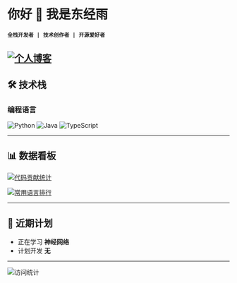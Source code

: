# 你好 👋 我是东经雨

**`全栈开发者 | 技术创作者 | 开源爱好者`**

[![个人博客](https://img.shields.io/badge/-个人博客-%230077B5?style=flat&logo=hexo&logoColor=white)](https://Dong-Jing-Yu.github.io)
---

## 🛠 技术栈

### 编程语言
![Python](https://img.shields.io/badge/-Python-3776AB?logo=python&logoColor=white)
![Java](https://img.shields.io/badge/-Java-007396?logo=openjdk&logoColor=white)
![TypeScript](https://img.shields.io/badge/-TypeScript-3178C6?logo=typescript&logoColor=white)

---

## 📊 数据看板

[![代码贡献统计](https://github-readme-stats.vercel.app/api?username=Dong-Jing-Yu&show_icons=true&theme=radical)](https://github.com/anuraghazra/github-readme-stats)

[![常用语言排行](https://github-readme-stats.vercel.app/api/top-langs/?username=Dong-Jing-Yu&layout=compact&theme=radical)](https://github.com/anuraghazra/github-readme-stats)

---

## 🎯 近期计划

- 正在学习 **神经网络**
- 计划开发 **无**

---

![访问统计](https://komarev.com/ghpvc/?username=Dong-Jing-Yu&color=blue&style=for-the-badge)
